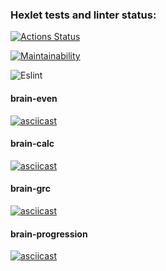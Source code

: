 ### Hexlet tests and linter status:
[![Actions Status](https://github.com/AgarkovRoman/frontend-project-lvl1/workflows/hexlet-check/badge.svg)](https://github.com/AgarkovRoman/frontend-project-lvl1/actions)

[![Maintainability](https://api.codeclimate.com/v1/badges/a99a88d28ad37a79dbf6/maintainability)](https://codeclimate.com/github/AgarkovRoman/frontend-project-lvl1/maintainability)

![Eslint](https://github.com/AgarkovRoman/frontend-project-lvl1/workflows/actions/badge.svg)



#### brain-even

[![asciicast](https://asciinema.org/a/f26l5uYwoFncNHVOtjaU9EXZE.svg)](https://asciinema.org/a/f26l5uYwoFncNHVOtjaU9EXZE)

#### brain-calc

[![asciicast](https://asciinema.org/a/EGxyPe99DO5EXmHuUzYJ2wh53.svg)](https://asciinema.org/a/EGxyPe99DO5EXmHuUzYJ2wh53)

#### brain-grc

[![asciicast](https://asciinema.org/a/Rs2Vc3Z0KLC8Fhf9zFdWmvryN.svg)](https://asciinema.org/a/Rs2Vc3Z0KLC8Fhf9zFdWmvryN)

#### brain-progression

[![asciicast](https://asciinema.org/a/FuI7EQat3gV81Gog4UOUk11uO.svg)](https://asciinema.org/a/FuI7EQat3gV81Gog4UOUk11uO)